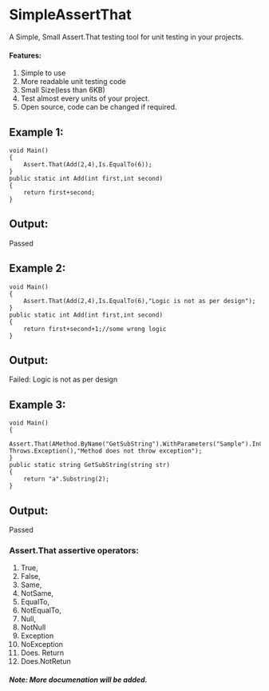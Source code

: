 # SimpleAssertThat
A Simple, Small Assert.That testing tool for unit testing in your projects.

#### Features:
1. Simple to use
2. More readable unit testing code
3. Small Size(less than 6KB)
4. Test almost every units of your project.
5. Open source, code can be changed if required.

## Example 1:
```
void Main()
{
	Assert.That(Add(2,4),Is.EqualTo(6));
}
public static int Add(int first,int second)
{
	return first+second;
}
```

## Output:
Passed


## Example 2:
```
void Main()
{
	Assert.That(Add(2,4),Is.EqualTo(6),"Logic is not as per design");
}
public static int Add(int first,int second)
{
	return first+second+1;//some wrong logic
}
```

## Output:
Failed: Logic is not as per design

## Example 3:
```
void Main()
{
	Assert.That(AMethod.ByName("GetSubString").WithParameters("Sample").InClass("MyName.Test"), Throws.Exception(),"Method does not throw exception");
}
public static string GetSubString(string str)
{
	return "a".Substring(2);
}
```
## Output:
Passed

### Assert.That assertive operators:
1. True,
2. False,
3. Same,
4. NotSame,
5. EqualTo,
6. NotEqualTo,
7. Null,
8. NotNull
9. Exception
10. NoException
11. Does. Return
12. Does.NotRetun
 
##### Note: More documenation will be added.
